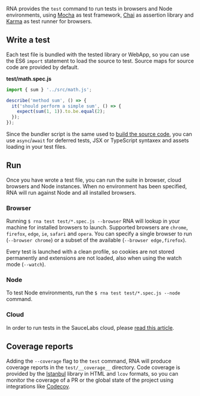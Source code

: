 RNA provides the `test` command to run tests in browsers and Node environments, using [Mocha](https://mochajs.org/) as test framework, [Chai](https://www.chaijs.com/) as assertion library and [Karma](http://karma-runner.github.io) as test runner for browsers.

## Write a test

Each test file is bundled with the tested library or WebApp, so you can use the ES6 `import` statement to load the source to test. Source maps for source code are provided by default.

**test/math.spec.js**
```js
import { sum } '../src/math.js';

describe('method sum', () => {
  it('should perform a simple sum', () => {
    expect(sum(1, 1)).to.be.equal(2);
  });
});
```

Since the bundler script is the same used to [build the source code](./Build-js-modules), you can use `async`/`await` for deferred tests, JSX or TypeScript syntaxex and assets loading in your test files.

## Run

Once you have wrote a test file, you can run the suite in browser, cloud browsers and Node instances. When no environment has been specified, RNA will run against Node and all installed browsers.

### Browser

Running `$ rna test test/*.spec.js --browser` RNA will lookup in your machine for installed browsers to launch. Supported browsers are `chrome`, `firefox`, `edge`, `ie`, `safari` and `opera`. You can specify a single browser to run (`--browser chrome`) or a subset of the available (`--browser edge,firefox`).

Every test is launched with a clean profile, so cookies are not stored permanently and extensions are not loaded, also when using the watch mode (`--watch`).

### Node

To test Node environments, run the `$ rna test test/*.spec.js --node` command.

### Cloud

In order to run tests in the SauceLabs cloud, please [read this article](./Testing-with-SauceLabs).

## Coverage reports

Adding the `--coverage` flag to the `test` command, RNA will produce coverage reports in the `test/__coverage__` directory. Code coverage is provided by the [Istanbul](https://istanbul.js.org/) library in HTML and `lcov` formats, so you can monitor the coverage of a PR or the global state of the project using integrations like [Codecov](https://codecov.io/).
